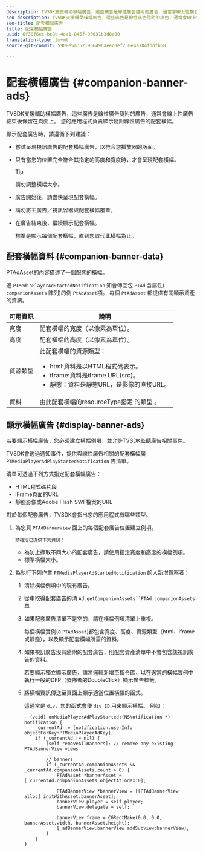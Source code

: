 ```yaml
---
description: TVSDK支援輔助橫幅廣告，這些廣告是線性廣告隨附的廣告，通常會線上性廣告結束後保留在頁面上。 您的應用程式負責顯示隨附線性廣告的配套橫幅。
seo-description: TVSDK支援輔助橫幅廣告，這些廣告是線性廣告隨附的廣告，通常會線上性廣告結束後保留在頁面上。 您的應用程式負責顯示隨附線性廣告的配套橫幅。
seo-title: 配套橫幅廣告
title: 配套橫幅廣告
uuid: 6f38f6ec-bc8b-4ea1-845f-90031b3d8a00
translation-type: tm+mt
source-git-commit: 5908e5a3521966496aeec0ef730e4a704fddfb68

---
```



# 配套橫幅廣告 {#companion-banner-ads}

TVSDK支援輔助橫幅廣告，這些廣告是線性廣告隨附的廣告，通常會線上性廣告結束後保留在頁面上。 您的應用程式負責顯示隨附線性廣告的配套橫幅。

顯示配套廣告時，請遵循下列建議：

* 嘗試呈現視訊廣告的配套橫幅廣告，以符合您播放器的版面。
* 只有當您的位置完全符合其指定的高度和寬度時，才會呈現配套橫幅。

   >[!TIP]
   >
   >請勿調整橫幅大小。

* 廣告開始後，請盡快呈現配套橫幅。
* 請勿將主廣告／視訊容器與配套橫幅覆蓋。
* 在廣告結束後，繼續顯示配套橫幅。

   標準是顯示每個配套橫幅，直到您取代此橫幅為止。

## 配套橫幅資料 {#companion-banner-data}

PTAdAsset的內容描述了一個配套的橫幅。

<!--<a id="section_D730B4FD6FD749E9860B6A07FC110552"></a>-->

通 `PTMediaPlayerAdStartedNotification` 知會傳回包 `PTAd` 含屬性( `companionAssets` 陣列)的例 `PtAdAsset`項。
每個 `PtAdAsset` 都提供有關顯示資產的資訊。

<table id="table_760C885E2DCA4BE983CC57FDA7BD5B14"> 
 <thead> 
  <tr> 
   <th colname="col1" class="entry"> 可用資訊 </th> 
   <th colname="col2" class="entry"> 說明 </th> 
  </tr> 
 </thead>
 <tbody> 
  <tr> 
   <td colname="col1"> 寬度 </td> 
   <td colname="col2"> 配套橫幅的寬度（以像素為單位）。 </td> 
  </tr> 
  <tr> 
   <td colname="col1"> 高度 </td> 
   <td colname="col2"> 配套橫幅的高度（以像素為單位）。 </td> 
  </tr> 
  <tr> 
   <td colname="col1"> 資源類型 </td> 
   <td colname="col2">此配套橫幅的資源類型： 
    <ul id="ul_A067787FE49E4B6095BE0AC1D447DBB3"> 
     <li id="li_02B7224C67004095B3F6E50FD21E507E">html:資料是以HTML程式碼表示。 </li> 
     <li id="li_5F37E14472424F808C6094F42009E676">iframe:資料是iframe URL(src)。 </li> 
     <li id="li_76B945007CE842158B5125422765E0B2">靜態：資料是靜態URL，是影像的直接URL。 </li> 
    </ul> </td> 
  </tr> 
  <tr> 
   <td colname="col1"> 資料 </td> 
   <td colname="col2"> 由此配套橫幅的resourceType指定 <span class="codeph"> 的類型</span> 。 </td> 
  </tr> 
 </tbody> 
</table>

## 顯示橫幅廣告 {#display-banner-ads}

若要顯示橫幅廣告，您必須建立橫幅例項，並允許TVSDK監聽廣告相關事件。

TVSDK會透過通知事件，提供與線性廣告相關的配套橫幅廣 `PTMediaPlayerAdPlayStartedNotification` 告清單。

清單可透過下列方式指定配套橫幅廣告：

* HTML程式碼片段
* iFrame頁面的URL
* 靜態影像或Adobe Flash SWF檔案的URL

對於每個配套廣告，TVSDK會指出您的應用程式有哪些類型。

1. 為您頁 `PTAdBannerView` 面上的每個配套廣告位置建立例項。

       請確定已提供下列資訊：
   
   * 為防止擷取不同大小的配套廣告，請使用指定寬度和高度的橫幅例項。
   * 標準橫幅大小。

1. 為執行下列作業 `PTMediaPlayerAdStartedNotification` 的人新增觀察者：
   1. 清除橫幅例項中的現有廣告。
   1. 從中取得配套廣告的清 `Ad.getCompanionAssets``PTAd.companionAssets`單
   1. 如果配套廣告清單不是空的，請在橫幅例項清單上重複。

      每個橫幅實例(a `PTAdAsset`)都包含寬度、高度、資源類型（html、iframe或靜態），以及顯示配套橫幅所需的資料。
   1. 如果視訊廣告沒有隨附的配套廣告，則配套資產清單中不會包含該視訊廣告的資料。

      若要顯示獨立顯示廣告，請將邏輯新增至指令碼，以在適當的橫幅實例中執行一般的DFP（發佈者的DoubleClick）顯示廣告標籤。
   1. 將橫幅資訊傳送至頁面上顯示適當位置橫幅的函式。

      這通常是 `div`，您的函式會使 `div ID` 用來顯示橫幅。 例如：

      ```
      - (void) onMediaPlayerAdPlayStarted:(NSNotification *) notification { 
          _currentAd  = [notification.userInfo  objectForKey:PTMediaPlayerAdKey];  
          if (_currentAd != nil) { 
              [self removeAllBanners]; // remove any existing PTAdBannerView views 
      
              // banners 
              if (_currentAd.companionAssets && _currentAd.companionAssets.count > 0) { 
                  PTAdAsset *bannerAsset = [_currentAd.companionAssets objectAtIndex:0]; 
      
                  PTAdBannerView *bannerView = [[PTAdBannerView alloc] initWithAsset:bannerAsset];  
                  bannerView.player = self.player; 
                  bannerView.delegate = self; 
      
                  bannerView.frame = CGRectMake(0.0, 0.0, bannerAsset.width, bannerAsset.height);  
                  [_adBannerView.bannerView addSubview:bannerView]; 
              } 
          } 
      }
      ```
